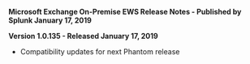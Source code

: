 **Microsoft Exchange On-Premise EWS Release Notes - Published by Splunk January 17, 2019**


**Version 1.0.135 - Released January 17, 2019**

* Compatibility updates for next Phantom release
